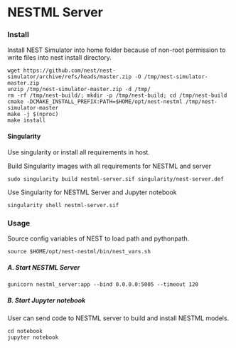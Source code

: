 # NESTML Server

### Install

Install NEST Simulator into home folder because of non-root permission
to write files into nest install directory.

```
wget https://github.com/nest/nest-simulator/archive/refs/heads/master.zip -O /tmp/nest-simulator-master.zip
unzip /tmp/nest-simulator-master.zip -d /tmp/
rm -rf /tmp/nest-build/; mkdir -p /tmp/nest-build; cd /tmp/nest-build
cmake -DCMAKE_INSTALL_PREFIX:PATH=$HOME/opt/nest-nestml /tmp/nest-simulator-master
make -j $(nproc)
make install
```


#### Singularity

Use singularity or install all requirements in host.

Build Singularity images with all requirements for NESTML and server
```
sudo singularity build nestml-server.sif singularity/nest-server.def
```

Use Singularity for NESTML Server and Jupyter notebook
```
singularity shell nestml-server.sif
```


### Usage

Source config variables of NEST to load path and pythonpath.
```
source $HOME/opt/nest-nestml/bin/nest_vars.sh
```

##### A. Start NESTML Server

```
gunicorn nestml_server:app --bind 0.0.0.0:5005 --timeout 120
```

##### B. Start Jupyter notebook

User can send code to NESTML server to build and install NESTML models.

```
cd notebook
jupyter notebook
```

